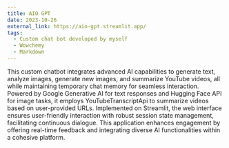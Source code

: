 ```yaml
---
title: AIO GPT
date: 2023-10-26
external_link: https://aio-gpt.streamlit.app/
tags:
  - Custom chat bot developed by myself
  - Wowchemy
  - Markdown
---
```

This custom chatbot integrates advanced AI capabilities to generate text, analyze images, generate new images, and summarize YouTube videos, all while maintaining temporary chat memory for seamless interaction. Powered by Google Generative AI for text responses and Hugging Face API for image tasks, it employs YouTubeTranscriptApi to summarize videos based on user-provided URLs. Implemented on Streamlit, the web interface ensures user-friendly interaction with robust session state management, facilitating continuous dialogue. This application enhances engagement by offering real-time feedback and integrating diverse AI functionalities within a cohesive platform.
<!--more-->

